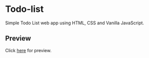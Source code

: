 # Todo-list
Simple Todo List web app using HTML, CSS and Vanilla JavaScript.

## Preview
Click [here](https://rawgit.com/Somsubhra1/Todo-list/master/index.html) for preview.
